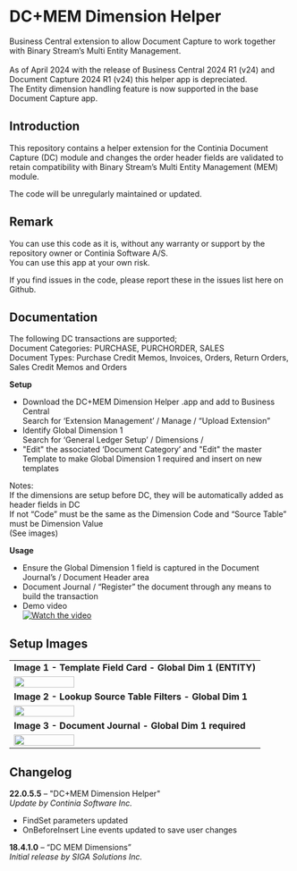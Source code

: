 # DC+MEM Dimension Helper
Business Central extension to allow Document Capture to work together with Binary Stream’s Multi Entity Management.
<br><br>As of April 2024 with the release of Business Central 2024 R1 (v24) and Document Capture 2024 R1 (v24) this helper app is depreciated. 
<br>The Entity dimension handling feature is now supported in the base Document Capture app. 
## Introduction ##
This repository contains a helper extension for the Continia Document Capture (DC) module and changes the order header fields are validated to retain compatibility with Binary Stream’s Multi Entity Management (MEM) module. 

The code will be unregularly maintained or updated.
## Remark ##
You can use this code as it is, without any warranty or support by the repository owner or Continia Software A/S.<br>
You can use this app at your own risk.

If you find issues in the code, please report these in the issues list here on Github.
## Documentation ##
The following DC transactions are supported;<br>
Document Categories: PURCHASE, PURCHORDER, SALES<br>
Document Types: Purchase Credit Memos, Invoices, Orders, Return Orders, Sales Credit Memos and Orders

**Setup**
- Download the DC+MEM Dimension Helper .app and add to Business Central<br>
Search for ‘Extension Management’ / Manage / “Upload Extension”
- Identify Global Dimension 1<br>
Search for ‘General Ledger Setup’ / Dimensions / 
- "Edit" the associated ‘Document Category’ and "Edit" the master Template to make Global Dimension 1 required and insert on new templates

Notes:<br>
If the dimensions are setup before DC, they will be automatically added as header fields in DC<br> 
If not “Code” must be the same as the Dimension Code and “Source Table” must be Dimension Value<br>
(See images)

**Usage**
- Ensure the Global Dimension 1 field is captured in the Document Journal’s / Document Header area
- Document Journal / “Register” the document through any means to build the transaction
- Demo video<br>
[![Watch the video](https://img.youtube.com/vi/-pGKCP77tw8/hqdefault.jpg)](https://www.youtube.com/embed/-pGKCP77tw8)

## Setup Images ##
<Table>
<TR><TD><b>Image 1 - Template Field Card - Global Dim 1 (ENTITY)</b></TD></TR>
<TR><TD><img src="https://github.com/document-capture/CDC-MEM/assets/141848259/88e6150a-3c00-4595-9585-22bbc1572209" align=left width=50%></TD></TR>

<TR><TD><b>Image 2 - Lookup Source Table Filters - Global Dim 1</b></TD></TR>
<TR><TD><img src="https://github.com/document-capture/CDC-MEM/assets/141848259/751b2d69-96d5-4e30-83a0-1b2b67329b86" align=left width=50%></TD></TR>

<TR><TD><b>Image 3 - Document Journal - Global Dim 1 required</b></TD></TR>
<TR><TD><img src="https://github.com/document-capture/CDC-MEM/assets/141848259/18d330dd-d2e8-49d9-81b3-6eb73cde7f6f" align=left width=50%></TD></TR>
</Table>

## Changelog ##
**22.0.5.5** – "DC+MEM Dimension Helper"<br>
_Update by Continia Software Inc._ 
- FindSet parameters updated
- OnBeforeInsert Line events updated to save user changes

**18.4.1.0** – “DC MEM Dimensions”<br>
_Initial release by SIGA Solutions Inc._ 
